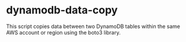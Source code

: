 # dynamodb-data-copy
This script copies data between two DynamoDB tables within the same AWS account or region using the boto3 library.
